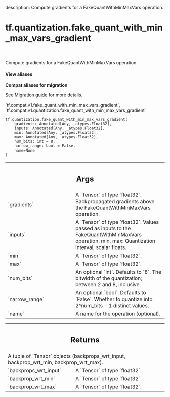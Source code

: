 description: Compute gradients for a FakeQuantWithMinMaxVars operation.

<div itemscope itemtype="http://developers.google.com/ReferenceObject">
<meta itemprop="name" content="tf.quantization.fake_quant_with_min_max_vars_gradient" />
<meta itemprop="path" content="Stable" />
</div>

# tf.quantization.fake_quant_with_min_max_vars_gradient

<!-- Insert buttons and diff -->

<table class="tfo-notebook-buttons tfo-api nocontent" align="left">

</table>



Compute gradients for a FakeQuantWithMinMaxVars operation.


<section class="expandable">
  <h4 class="showalways">View aliases</h4>
  <p>
<b>Compat aliases for migration</b>
<p>See
<a href="https://www.tensorflow.org/guide/migrate">Migration guide</a> for
more details.</p>
<p>`tf.compat.v1.fake_quant_with_min_max_vars_gradient`, `tf.compat.v1.quantization.fake_quant_with_min_max_vars_gradient`</p>
</p>
</section>

<pre class="devsite-click-to-copy prettyprint lang-py tfo-signature-link">
<code>tf.quantization.fake_quant_with_min_max_vars_gradient(
    gradients: Annotated[Any, _atypes.Float32],
    inputs: Annotated[Any, _atypes.Float32],
    min: Annotated[Any, _atypes.Float32],
    max: Annotated[Any, _atypes.Float32],
    num_bits: int = 8,
    narrow_range: bool = False,
    name=None
)
</code></pre>



<!-- Placeholder for "Used in" -->


<!-- Tabular view -->
 <table class="responsive fixed orange">
<colgroup><col width="214px"><col></colgroup>
<tr><th colspan="2"><h2 class="add-link">Args</h2></th></tr>

<tr>
<td>
`gradients`<a id="gradients"></a>
</td>
<td>
A `Tensor` of type `float32`.
Backpropagated gradients above the FakeQuantWithMinMaxVars operation.
</td>
</tr><tr>
<td>
`inputs`<a id="inputs"></a>
</td>
<td>
A `Tensor` of type `float32`.
Values passed as inputs to the FakeQuantWithMinMaxVars operation.
min, max: Quantization interval, scalar floats.
</td>
</tr><tr>
<td>
`min`<a id="min"></a>
</td>
<td>
A `Tensor` of type `float32`.
</td>
</tr><tr>
<td>
`max`<a id="max"></a>
</td>
<td>
A `Tensor` of type `float32`.
</td>
</tr><tr>
<td>
`num_bits`<a id="num_bits"></a>
</td>
<td>
An optional `int`. Defaults to `8`.
The bitwidth of the quantization; between 2 and 8, inclusive.
</td>
</tr><tr>
<td>
`narrow_range`<a id="narrow_range"></a>
</td>
<td>
An optional `bool`. Defaults to `False`.
Whether to quantize into 2^num_bits - 1 distinct values.
</td>
</tr><tr>
<td>
`name`<a id="name"></a>
</td>
<td>
A name for the operation (optional).
</td>
</tr>
</table>



<!-- Tabular view -->
 <table class="responsive fixed orange">
<colgroup><col width="214px"><col></colgroup>
<tr><th colspan="2"><h2 class="add-link">Returns</h2></th></tr>
<tr class="alt">
<td colspan="2">
A tuple of `Tensor` objects (backprops_wrt_input, backprop_wrt_min, backprop_wrt_max).
</td>
</tr>
<tr>
<td>
`backprops_wrt_input`<a id="backprops_wrt_input"></a>
</td>
<td>
A `Tensor` of type `float32`.
</td>
</tr><tr>
<td>
`backprop_wrt_min`<a id="backprop_wrt_min"></a>
</td>
<td>
A `Tensor` of type `float32`.
</td>
</tr><tr>
<td>
`backprop_wrt_max`<a id="backprop_wrt_max"></a>
</td>
<td>
A `Tensor` of type `float32`.
</td>
</tr>
</table>


